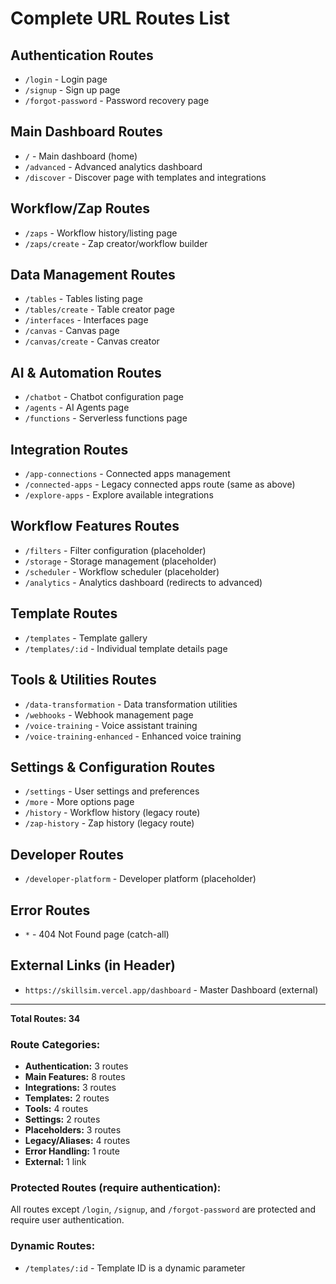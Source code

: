# Complete URL Routes List

## Authentication Routes
- `/login` - Login page
- `/signup` - Sign up page
- `/forgot-password` - Password recovery page

## Main Dashboard Routes
- `/` - Main dashboard (home)
- `/advanced` - Advanced analytics dashboard
- `/discover` - Discover page with templates and integrations

## Workflow/Zap Routes
- `/zaps` - Workflow history/listing page
- `/zaps/create` - Zap creator/workflow builder

## Data Management Routes
- `/tables` - Tables listing page
- `/tables/create` - Table creator page
- `/interfaces` - Interfaces page
- `/canvas` - Canvas page
- `/canvas/create` - Canvas creator

## AI & Automation Routes
- `/chatbot` - Chatbot configuration page
- `/agents` - AI Agents page
- `/functions` - Serverless functions page

## Integration Routes
- `/app-connections` - Connected apps management
- `/connected-apps` - Legacy connected apps route (same as above)
- `/explore-apps` - Explore available integrations

## Workflow Features Routes
- `/filters` - Filter configuration (placeholder)
- `/storage` - Storage management (placeholder)
- `/scheduler` - Workflow scheduler (placeholder)
- `/analytics` - Analytics dashboard (redirects to advanced)

## Template Routes
- `/templates` - Template gallery
- `/templates/:id` - Individual template details page

## Tools & Utilities Routes
- `/data-transformation` - Data transformation utilities
- `/webhooks` - Webhook management page
- `/voice-training` - Voice assistant training
- `/voice-training-enhanced` - Enhanced voice training

## Settings & Configuration Routes
- `/settings` - User settings and preferences
- `/more` - More options page
- `/history` - Workflow history (legacy route)
- `/zap-history` - Zap history (legacy route)

## Developer Routes
- `/developer-platform` - Developer platform (placeholder)

## Error Routes
- `*` - 404 Not Found page (catch-all)

## External Links (in Header)
- `https://skillsim.vercel.app/dashboard` - Master Dashboard (external)

---

**Total Routes: 34**

### Route Categories:
- **Authentication:** 3 routes
- **Main Features:** 8 routes
- **Integrations:** 3 routes
- **Templates:** 2 routes
- **Tools:** 4 routes
- **Settings:** 2 routes
- **Placeholders:** 3 routes
- **Legacy/Aliases:** 4 routes
- **Error Handling:** 1 route
- **External:** 1 link

### Protected Routes (require authentication):
All routes except `/login`, `/signup`, and `/forgot-password` are protected and require user authentication.

### Dynamic Routes:
- `/templates/:id` - Template ID is a dynamic parameter
